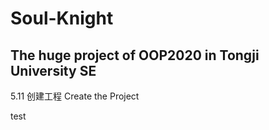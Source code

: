 # Soul-Knight
## The huge project of OOP2020 in Tongji University SE
5.11 创建工程 Create the Project



test